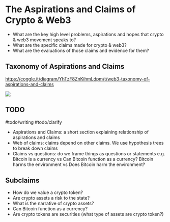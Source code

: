 # The Aspirations and Claims of Crypto & Web3

* What are the key high level problems, aspirations and hopes that crypto & web3 movement speaks to?
* What are the specific claims made for crypto & web3?
* What are the evaluations of those claims and evidence for them?

## Taxonomy of Aspirations and Claims

https://coggle.it/diagram/YhTzF8ZnKihmLdpm/t/web3-taxonomy-of-aspirations-and-claims

![](https://res.cloudinary.com/ds7qslkd0/image/upload/v1647356492/Web3/Web3_Taxonomy_of_Aspirations_and_Claims_m4bmpq.png)

## TODO

#todo/writing #todo/clarify 

* Aspirations and Claims: a short section explaining relationship of aspirations and claims
* Web of claims: claims depend on other claims. We use hypothesis trees to break down claims
* Claims vs questions: do we frame things as questions or statements e.g. Bitcoin is a currency vs Can Bitcoin function as a currency? Bitcoin harms the environment vs Does Bitcoin harm the environment?

## Subclaims

* How do we value a crypto token?
* Are crypto assets a risk to the state?
* What is the narrative of crypto assets?
* Can Bitcoin function as a currency?
* Are crypto tokens are securities (what type of assets are crypto token?)
